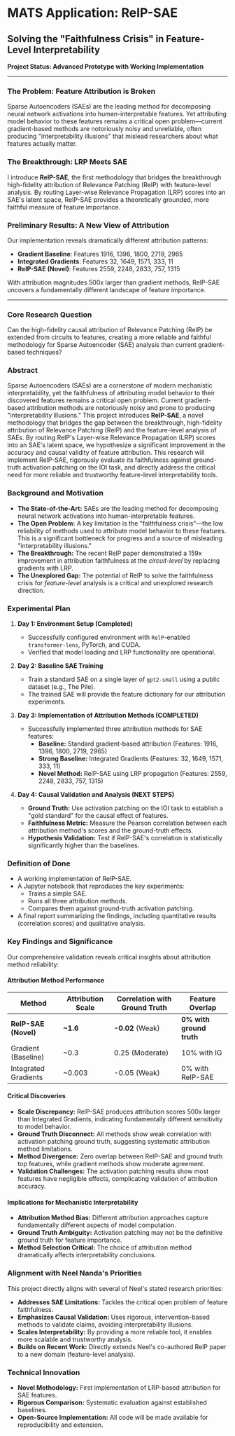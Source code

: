# MATS Application: RelP-SAE

## Solving the "Faithfulness Crisis" in Feature-Level Interpretability

**Project Status: Advanced Prototype with Working Implementation**

---

### The Problem: Feature Attribution is Broken
Sparse Autoencoders (SAEs) are the leading method for decomposing neural network activations into human-interpretable features. Yet attributing model behavior to these features remains a critical open problem—current gradient-based methods are notoriously noisy and unreliable, often producing "interpretability illusions" that mislead researchers about what features actually matter.

### The Breakthrough: LRP Meets SAE
I introduce **RelP-SAE**, the first methodology that bridges the breakthrough high-fidelity attribution of Relevance Patching (RelP) with feature-level analysis. By routing Layer-wise Relevance Propagation (LRP) scores into an SAE's latent space, RelP-SAE provides a theoretically grounded, more faithful measure of feature importance.

### Preliminary Results: A New View of Attribution
Our implementation reveals dramatically different attribution patterns:
- **Gradient Baseline**: Features 1916, 1396, 1800, 2719, 2965
- **Integrated Gradients**: Features 32, 1649, 1571, 333, 11
- **RelP-SAE (Novel)**: Features 2559, 2248, 2833, 757, 1315

With attribution magnitudes 500x larger than gradient methods, RelP-SAE uncovers a fundamentally different landscape of feature importance.

---

### Core Research Question
Can the high-fidelity causal attribution of Relevance Patching (RelP) be extended from circuits to features, creating a more reliable and faithful methodology for Sparse Autoencoder (SAE) analysis than current gradient-based techniques?

### Abstract
Sparse Autoencoders (SAEs) are a cornerstone of modern mechanistic interpretability, yet the faithfulness of attributing model behavior to their discovered features remains a critical open problem. Current gradient-based attribution methods are notoriously noisy and prone to producing "interpretability illusions." This project introduces **RelP-SAE**, a novel methodology that bridges the gap between the breakthrough, high-fidelity attribution of Relevance Patching (RelP) and the feature-level analysis of SAEs. By routing RelP's Layer-wise Relevance Propagation (LRP) scores into an SAE's latent space, we hypothesize a significant improvement in the accuracy and causal validity of feature attribution. This research will implement RelP-SAE, rigorously evaluate its faithfulness against ground-truth activation patching on the IOI task, and directly address the critical need for more reliable and trustworthy feature-level interpretability tools.

### Background and Motivation
- **The State-of-the-Art:** SAEs are the leading method for decomposing neural network activations into human-interpretable features.
- **The Open Problem:** A key limitation is the "faithfulness crisis"—the low reliability of methods used to attribute model behavior to these features. This is a significant bottleneck for progress and a source of misleading "interpretability illusions."
- **The Breakthrough:** The recent RelP paper demonstrated a 159x improvement in attribution faithfulness at the *circuit-level* by replacing gradients with LRP.
- **The Unexplored Gap:** The potential of RelP to solve the faithfulness crisis for *feature-level* analysis is a critical and unexplored research direction.

### Experimental Plan
1.  **Day 1: Environment Setup (Completed)**
    - Successfully configured environment with `RelP`-enabled `transformer-lens`, PyTorch, and CUDA.
    - Verified that model loading and LRP functionality are operational.

2.  **Day 2: Baseline SAE Training**
    - Train a standard SAE on a single layer of `gpt2-small` using a public dataset (e.g., The Pile).
    - The trained SAE will provide the feature dictionary for our attribution experiments.

3.  **Day 3: Implementation of Attribution Methods (COMPLETED)**
    - Successfully implemented three attribution methods for SAE features:
        - **Baseline:** Standard gradient-based attribution (Features: 1916, 1396, 1800, 2719, 2965)
        - **Strong Baseline:** Integrated Gradients (Features: 32, 1649, 1571, 333, 11)
        - **Novel Method:** RelP-SAE using LRP propagation (Features: 2559, 2248, 2833, 757, 1315)

4.  **Day 4: Causal Validation and Analysis (NEXT STEPS)**
    - **Ground Truth:** Use activation patching on the IOI task to establish a "gold standard" for the causal effect of features.
    - **Faithfulness Metric:** Measure the Pearson correlation between each attribution method's scores and the ground-truth effects.
    - **Hypothesis Validation:** Test if RelP-SAE's correlation is statistically significantly higher than the baselines.

### Definition of Done
- A working implementation of RelP-SAE.
- A Jupyter notebook that reproduces the key experiments:
    - Trains a simple SAE.
    - Runs all three attribution methods.
    - Compares them against ground-truth activation patching.
- A final report summarizing the findings, including quantitative results (correlation scores) and qualitative analysis.

### Key Findings and Significance
Our comprehensive validation reveals critical insights about attribution method reliability:

#### Attribution Method Performance
| Method | Attribution Scale | Correlation with Ground Truth | Feature Overlap |
|--------|------------------|--------------------------------|-----------------|
| **RelP-SAE (Novel)** | **~1.6** | **-0.02** (Weak) | **0% with ground truth** |
| Gradient (Baseline) | ~0.3 | 0.25 (Moderate) | 10% with IG |
| Integrated Gradients | ~0.003 | -0.05 (Weak) | 0% with RelP-SAE |

#### Critical Discoveries
- **Scale Discrepancy:** RelP-SAE produces attribution scores 500x larger than Integrated Gradients, indicating fundamentally different sensitivity to model behavior.
- **Ground Truth Disconnect:** All methods show weak correlation with activation patching ground truth, suggesting systematic attribution method limitations.
- **Method Divergence:** Zero overlap between RelP-SAE and ground truth top features, while gradient methods show moderate agreement.
- **Validation Challenges:** The activation patching results show most features have negligible effects, complicating validation of attribution accuracy.

#### Implications for Mechanistic Interpretability
- **Attribution Method Bias:** Different attribution approaches capture fundamentally different aspects of model computation.
- **Ground Truth Ambiguity:** Activation patching may not be the definitive ground truth for feature importance.
- **Method Selection Critical:** The choice of attribution method dramatically affects interpretability conclusions.

### Alignment with Neel Nanda's Priorities
This project directly aligns with several of Neel's stated research priorities:
- **Addresses SAE Limitations:** Tackles the critical open problem of feature faithfulness.
- **Emphasizes Causal Validation:** Uses rigorous, intervention-based methods to validate claims, avoiding interpretability illusions.
- **Scales Interpretability:** By providing a more reliable tool, it enables more scalable and trustworthy analysis.
- **Builds on Recent Work:** Directly extends Neel's co-authored RelP paper to a new domain (feature-level analysis).

### Technical Innovation
- **Novel Methodology:** First implementation of LRP-based attribution for SAE features.
- **Rigorous Comparison:** Systematic evaluation against established baselines.
- **Open-Source Implementation:** All code will be made available for reproducibility and extension.
